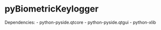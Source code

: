 pyBiometricKeylogger
===================

Dependencies:
	- python-pyside.qtcore
	- python-pyside.qtgui
	- python-xlib
